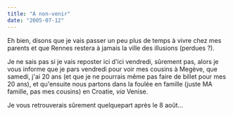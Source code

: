 ```yaml
---
title: "A non-venir"
date: "2005-07-12"
---
```


Eh bien, disons que je vais passer un peu plus de temps à vivre chez mes parents et que Rennes restera à jamais la ville des illusions (perdues ?).

Je ne sais pas si je vais reposter ici d'ici vendredi, sûrement pas, alors je vous informe que je pars vendredi pour voir mes cousins à Megève, que samedi, j'ai 20 ans (et que je ne pourrais même pas faire de billet pour mes 20 ans), et qu'ensuite nous partons dans la foulée en famille (juste MA famille, pas mes cousins) en Croatie, _via_ Venise.

Je vous retrouverais sûrement quelquepart après le 8 août...
